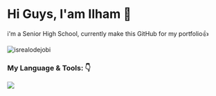 # <summary><strong>Hi Guys, I'am Ilham 👋</strong></summary>
i'm a Senior High School, currently make this GitHub for my portfolio👍
<p align="left"> <img src="https://komarev.com/ghpvc/?username=Hammm22&label=Profile%20views&color=0e75b6&style=flat" alt="isrealodejobi" />
</p>

### <summary><strong>My Language & Tools: 👇 <strong/><summary/>
<p>
 <img src= "![icons8-html-48](https://github.com/user-attachments/assets/66e01052-9e24-4a76-ac3d-c7afa8392d54)"/>
</p>

